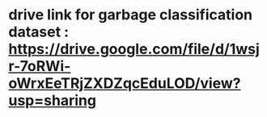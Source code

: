  
# drive link for garbage classification dataset : https://drive.google.com/file/d/1wsjr-7oRWi-oWrxEeTRjZXDZqcEduLOD/view?usp=sharing
